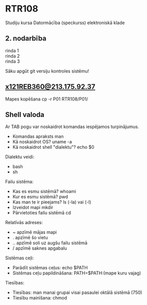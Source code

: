 # RTR108
Studiju kursa Datormācība (speckurss) elektroniskā klade
## 2. nodarbība
rinda 1  
rinda 2  
rinda 3  

Sāku apgūt git versiju kontroles sistēmu!
## x121REB360@213.175.92.37
Mapes kopēšana   cp -r P01 RTR108/P01/
## Shell valoda
Ar TAB pogu var noskaidrot komandas iespējamos turpinājumus.
- Komandas apraksts   man
- Kā noskaidrot OS?  uname -a
- Kā noskaidrot shell "dialektu"?  echo $0

Dialektu veidi:
- bash
- sh

Failu sistēma:
- Kas es esmu sistēmā?  whoami
- Kur es esmu sistēmā?  pwd
- Kas man te ir pieejams?  ls (-la) vai (-l)
- Izveidot mapi   mkdir
- Pārvietoties failu sistēmā   cd

Relatīvās adreses:
- ~ apzīmē mājas mapi
- . apzīmē šo vietu
- .. apzīmē soli uz augšu failu sistēmā
- / apzīmē saknes apgabalu

Sistēmas ceļi:
- Parādīt sistēmas ceļus:  echo $PATH
- Sistēmas ceļu papildināšana: PATH=$PATH:(mape kuru vajag)

Tiesības:
- Tiesības: man   manai grupai  visai pasaulei     oktālā sistēmā  (750) 
- Tiesību mainīšana: chmod
